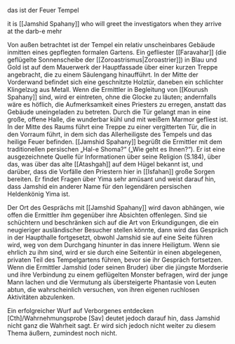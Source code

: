 das ist der Feuer Tempel

it is [[Jamshid Spahany]] who will greet the investigators when they arrive at the darb-e mehr

Von außen betrachtet ist der Tempel ein relativ unscheinbares Gebäude inmitten eines gepflegten formalen Gartens. Ein gefliester [[Faravahar]] (die geflügelte Sonnenscheibe der [[Zoroastrismus|Zoroastrier]]) in Blau und Gold ist auf dem Mauerwerk der Hauptfassade über einer kurzen Treppe angebracht, die zu einem Säulengang hinaufführt. In der Mitte der Vorderwand befindet sich eine geschnitzte Holztür, daneben ein schlichter Klingelzug aus Metall. Wenn die Ermittler in Begleitung von [[Kourush Spahany]] sind, wird er eintreten, ohne die Glocke zu läuten; andernfalls wäre es höflich, die Aufmerksamkeit eines Priesters zu erregen, anstatt das Gebäude uneingeladen zu betreten. Durch die Tür gelangt man in eine große, offene Halle, die wunderbar kühl und mit weißem Marmor gefliest ist. In der Mitte des Raums führt eine Treppe zu einer vergitterten Tür, die in den Vorraum führt, in dem sich das Allerheiligste des Tempels und das heilige Feuer befinden. [[Jamshid Spahany]] begrüßt die Ermittler mit dem traditionellen persischen „Hal-e Shoma?“ („Wie geht es Ihnen?“). Er ist eine ausgezeichnete Quelle für Informationen über seine Religion (S.184), über das, was über das alte [[Atashgah]] auf dem Hügel bekannt ist, und darüber, dass die Vorfälle den Priestern hier in [[Isfahan]] große Sorgen bereiten. Er findet Fragen über Yima sehr amüsant und weist darauf hin, dass Jamshid ein anderer Name für den legendären persischen Heldenkönig Yima ist.


Der Ort des Gesprächs mit [[Jamshid Spahany]] wird davon abhängen, wie offen die Ermittler ihm gegenüber ihre Absichten offenlegen. Sind sie schüchtern und beschränken sich auf die Art von Erkundigungen, die ein neugieriger ausländischer Besucher stellen könnte, dann wird das Gespräch in der Haupthalle fortgesetzt, obwohl Jamshid sie auf eine Seite führen wird, weg von dem Durchgang hinunter in das innere Heiligtum. Wenn sie ehrlich zu ihm sind, wird er sie durch eine Seitentür in einen abgelegenen, privaten Teil des Tempelgartens führen, bevor sie ihr Gespräch fortsetzen. Wenn die Ermittler Jamshid (oder seinen Bruder) über die jüngste Mordserie und ihre Verbindung zu einem geflügelten Monster befragen, wird der junge Mann lachen und die Vermutung als übersteigerte Phantasie von Leuten abtun, die wahrscheinlich versuchen, von ihren eigenen ruchlosen Aktivitäten abzulenken.

Ein erfolgreicher Wurf auf Verborgenes entdecken [Cth]/Wahrnehmungsprobe [Sav] deutet jedoch darauf hin, dass Jamshid nicht ganz die Wahrheit sagt. Er wird sich jedoch nicht weiter zu diesem Thema äußern, zumindest noch nicht.